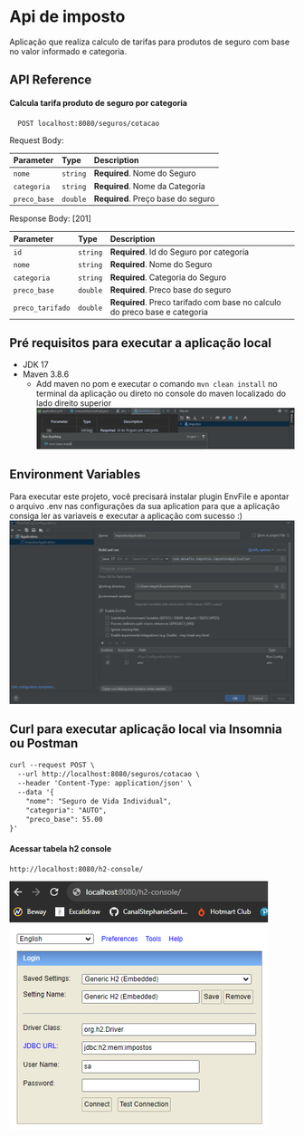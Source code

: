 
# Api de imposto

Aplicação que realiza calculo de tarifas para produtos de seguro com base no valor informado e categoria.


## API Reference

#### Calcula tarifa produto de seguro por categoria

```http
  POST localhost:8080/seguros/cotacao
```

Request Body:

| Parameter | Type     | Description                |
| :-------- | :------- | :------------------------- |
| `nome` | `string` | **Required**. Nome do Seguro |
| `categoria` | `string` | **Required**. Nome da Categoria |
| `preco_base` | `double` | **Required**. Preço base do seguro |

Response Body: [201]

| Parameter | Type     | Description                |
| :-------- | :------- | :------------------------- |
| `id` | `string` | **Required**. Id do Seguro por categoria |
| `nome` | `string` | **Required**. Nome do Seguro |
| `categoria` | `string` | **Required**. Categoria do Seguro |
| `preco_base` | `double` | **Required**. Preco base do seguro |
| `preco_tarifado` | `double` | **Required**. Preco tarifado com base no calculo do preco base e categoria |

## Pré requisitos para executar a aplicação local

* JDK 17
* Maven 3.8.6
    * Add maven no pom e executar o comando `mvn clean install` no terminal da aplicação ou direto no console do maven localizado do lado direito superior
    ![img.png](img.png)

## Environment Variables

Para executar este projeto, você precisará instalar plugin EnvFile e apontar o arquivo .env nas configurações da sua aplication para que a aplicação consiga ler as variaveis e executar a aplicação com sucesso :)
![img_2.png](img_2.png)

## Curl para executar aplicação local via Insomnia ou Postman

```
curl --request POST \
  --url http://localhost:8080/seguros/cotacao \
  --header 'Content-Type: application/json' \
  --data '{
	"nome": "Seguro de Vida Individual",
	"categoria": "AUTO",
	"preco_base": 55.00
}'
```

#### Acessar tabela h2 console

```
http://localhost:8080/h2-console/
```
![img_3.png](img_3.png)

